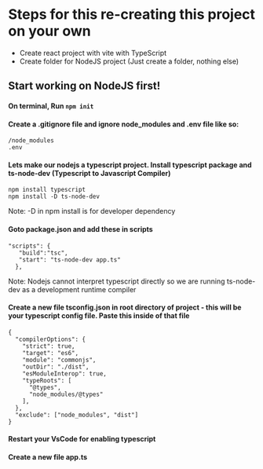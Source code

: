 # Steps for this re-creating this project on your own

- Create react project with vite with TypeScript
- Create folder for NodeJS project (Just create a folder, nothing else)

## Start working on NodeJS first!

#### On terminal, Run `npm init`

#### Create a .gitignore file and ignore node_modules and .env file like so:

```
/node_modules
.env
```

#### Lets make our nodejs a typescript project. Install typescript package and ts-node-dev (Typescript to Javascript Compiler)

```
npm install typescript
npm install -D ts-node-dev
```

Note: -D in npm install is for developer dependency

#### Goto package.json and add these in scripts

```
"scripts": {
   "build":"tsc",
   "start": "ts-node-dev app.ts"
  },
```

Note: Nodejs cannot interpret typescript directly so we are running ts-node-dev as a development runtime compiler

#### Create a new file tsconfig.json in root directory of project - this will be your typescript config file. Paste this inside of that file

```
{
  "compilerOptions": {
    "strict": true,
    "target": "es6",
    "module": "commonjs",
    "outDir": "./dist",
    "esModuleInterop": true,
    "typeRoots": [
      "@types",
      "node_modules/@types"
    ],
  },
  "exclude": ["node_modules", "dist"]
}
```

#### Restart your VsCode for enabling typescript

#### Create a new file app.ts
